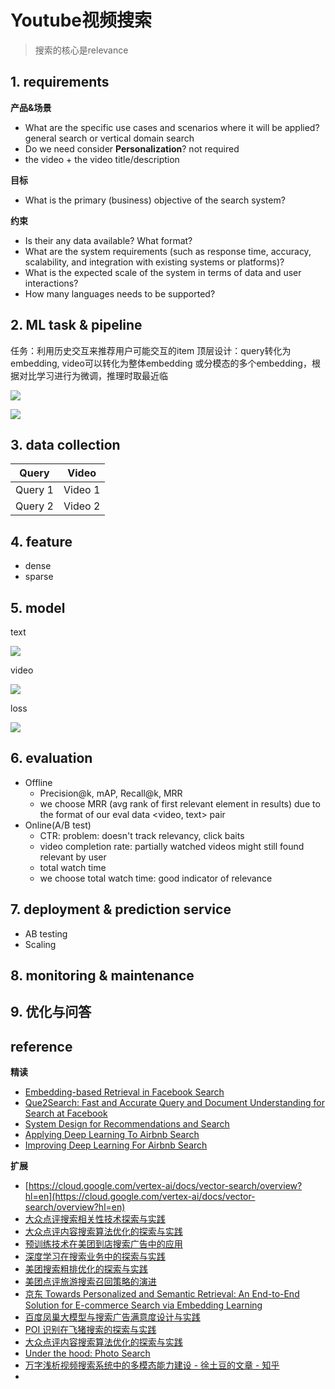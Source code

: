 # Youtube视频搜索
> 搜索的核心是relevance


## 1. requirements

**产品&场景**
- What are the specific use cases and scenarios where it will be applied? general search or vertical domain search
- Do we need consider **Personalization**? not required
- the video + the video title/description

**目标**
- What is the primary (business) objective of the search system?

**约束**
- Is their any data available? What format?
- What are the system requirements (such as response time, accuracy, scalability, and integration with existing systems or platforms)?
- What is the expected scale of the system in terms of data and user interactions?
- How many languages needs to be supported?


## 2. ML task & pipeline
任务：利用历史交互来推荐用户可能交互的item
顶层设计：query转化为embedding, video可以转化为整体embedding 或分模态的多个embedding，根据对比学习进行为微调，推理时取最近临

![](../../.github/assets/03ml-vsearch-pipe.png)

![](../../.github/assets/03ml-vsearch-pipe2.png)


## 3. data collection

| Query   | Video   |
|---------|---------|
| Query 1 | Video 1 |
| Query 2 | Video 2 |


## 4. feature
- dense
- sparse


## 5. model

text

![](../../.github/assets/03ml-vsearch-text.png)

video

![](../../.github/assets/03ml-vsearch-video.png)

loss

![](../../.github/assets/03ml-vsearch-loss.png)


## 6. evaluation

- Offline
  - Precision@k, mAP, Recall@k, MRR
  - we choose MRR (avg rank of first relevant element in results) due to the format of our eval data <video, text> pair
- Online(A/B test)
  - CTR: problem: doesn't track relevancy, click baits
  - video completion rate: partially watched videos might still found relevant by user
  - total watch time
  - we choose total watch time: good indicator of relevance


## 7. deployment & prediction service
- AB testing
- Scaling


## 8. monitoring & maintenance


## 9. 优化与问答


## reference
**精读**
- [Embedding-based Retrieval in Facebook Search](https://arxiv.org/abs/2006.11632)
- [Que2Search: Fast and Accurate Query and Document Understanding for Search at Facebook](https://research.facebook.com/publications/que2search-fast-and-accurate-query-and-document-understanding-for-search-at-facebook/)
- [System Design for Recommendations and Search](https://eugeneyan.com/writing/system-design-for-discovery/)
- [Applying Deep Learning To Airbnb Search](https://arxiv.org/pdf/1810.09591.pdf)
- [Improving Deep Learning For Airbnb Search](https://arxiv.org/pdf/2002.05515)

**扩展**
- [https://cloud.google.com/vertex-ai/docs/vector-search/overview?hl=en](https://cloud.google.com/vertex-ai/docs/vector-search/overview?hl=en)
- [大众点评搜索相关性技术探索与实践](https://zhuanlan.zhihu.com/p/538820569)
- [大众点评内容搜索算法优化的探索与实践](https://mp.weixin.qq.com/s/4gki0Ju82HnHV5Qze2faBw)
- [预训练技术在美团到店搜索广告中的应用](https://tech.meituan.com/2021/12/02/application-of-pre-training-technology-in-meituan-search-ads.html)
- [深度学习在搜索业务中的探索与实践](https://tech.meituan.com/2019/01/10/deep-learning-in-meituan-hotel-search-engine.html)
- [美团搜索粗排优化的探索与实践](https://tech.meituan.com/2022/08/11/coarse-ranking-exploration-practice.html)
- [美团点评旅游搜索召回策略的演进](https://tech.meituan.com/2017/06/16/travel-search-strategy.html)
- [京东 Towards Personalized and Semantic Retrieval: An End-to-End Solution for E-commerce Search via Embedding Learning](https://arxiv.org/abs/2006.02282)
- [百度凤巢大模型与搜索广告满意度设计与实践](https://mp.weixin.qq.com/s/Mpi7wZlHw3eKPJzj00CPMw)
- [POI 识别在飞猪搜索的探索与实践](https://mp.weixin.qq.com/s/D1Ok5qS7X_iE-Bj4J2mIsA)
- [大众点评内容搜索算法优化的探索与实践](https://zhuanlan.zhihu.com/p/688404734)
- [Under the hood: Photo Search](https://engineering.fb.com/2017/05/22/ml-applications/under-the-hood-photo-search/)
- [万字浅析视频搜索系统中的多模态能力建设 - 徐土豆的文章 - 知乎](https://zhuanlan.zhihu.com/p/706294003)
- 
